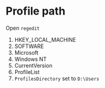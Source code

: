 # Profile path

Open `regedit`

1. HKEY_LOCAL_MACHINE
2. SOFTWARE
3. Microsoft
4. Windows NT
5. CurrentVersion
6. ProfileList
7. `ProfilesDirectory` set to `D:\Users`
